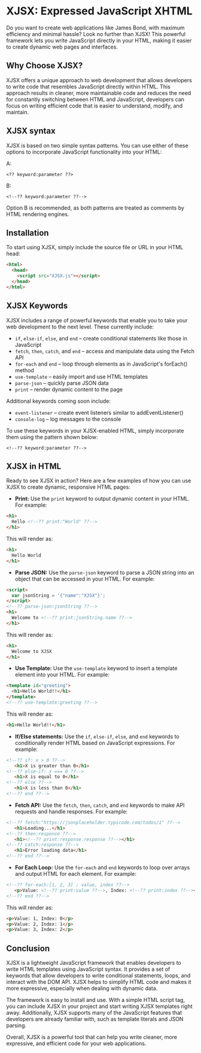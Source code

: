 # XJSX: Expressed JavaScript XHTML

Do you want to create web applications like James Bond, with maximum efficiency and minimal hassle? Look no further than XJSX! This powerful framework lets you write JavaScript directly in your HTML, making it easier to create dynamic web pages and interfaces.

## Why Choose XJSX?
XJSX offers a unique approach to web development that allows developers to write code that resembles JavaScript directly within HTML. This approach results in cleaner, more maintainable code and reduces the need for constantly switching between HTML and JavaScript, developers can focus on writing efficient code that is easier to understand, modify, and maintain. 

## XJSX syntax
XJSX is based on two simple syntax patterns. You can use either of these options to incorporate JavaScript functionality into your HTML:

A:

```
<?? keyword:parameter ??> 
```

B:

```
<!--?? keyword:parameter ??-->
```

Option B is recommended, as both patterns are treated as comments by HTML rendering engines.

## Installation
To start using XJSX, simply include the source file or URL in your HTML head:
```html
<html>
  <head>
    <script src="XJSX.js"></script>
  </head>
</html>
```

## XJSX Keywords

XJSX includes a range of powerful keywords that enable you to take your web development to the next level. These currently include:

- `if`, `else-if`, `else`, and `end` – create conditional statements like those in JavaScript
- `fetch`, `then`, `catch`, and `end` – access and manipulate data using the Fetch API
- `for-each` and `end` – loop through elements as in JavaScript's forEach() method
- `use-template` – easily import and use HTML templates
- `parse-json` – quickly parse JSON data
- `print` – render dynamic content to the page

Additional keywords coming soon include:

- `event-listener` – create event listeners similar to addEventListener()
- `console-log` – log messages to the console

To use these keywords in your XJSX-enabled HTML, simply incorporate them using the pattern shown below:
```
<!--?? keyword:parameter ??-->
```
## XJSX in HTML
Ready to see XJSX in action? Here are a few examples of how you can use XJSX to create dynamic, responsive HTML pages:


- **Print:** Use the `print` keyword to output dynamic content in your HTML. For example:

```html
<h1>
  Hello <!--?? print:"World" ??-->
</h1>
```
This will render as:
```html
<h1>
  Hello World
</h1>
```

- **Parse JSON:** Use the `parse-json` keyword to parse a JSON string into an object that can be accessed in your HTML. For example:
```html
<script>
  var jsonString = '{"name":"XJSX"}';
</script>
<!--?? parse-json:jsonString ??-->
<h1>
  Welcome to <!--?? print:jsonString.name ??-->
</h1>
```
This will render as:
```html
<h1>
  Welcome to XJSX
</h1>
```

- **Use Template:** Use the `use-template` keyword to insert a template element into your HTML. For example:
```html
<template id="greeting">
  <h1>Hello World!!</h1>
</template>
<!--?? use-template:greeting ??-->
```
This will render as:
```html
<h1>Hello World!!</h1>
```

- **If/Else statements:** Use the `if`, `else-if`, `else`, and `end` keywords to conditionally render HTML based on JavaScript expressions. For example:

```html
<!--?? if: x > 0 ??-->
   <h1>X is greater than 0</h1>
<!--?? else-if: x === 0 ??-->
   <h1>X is equal to 0</h1>
<!--?? else ??-->
   <h1>X is less than 0</h1>
<!--?? end ??-->
```

- **Fetch API:** Use the `fetch`, `then`, `catch`, and `end` keywords to make API requests and handle responses. For example:
```html
<!--?? fetch:"https://jsonplaceholder.typicode.com/todos/1" ??-->
   <h1>Loading...</h1>
<!--?? then:response ??-->
   <h1><!--?? print:response.response ??--></h1>
<!--?? catch:response ??-->
   <h1>Error loading data</h1>
<!--?? end ??-->
```

- **For Each Loop:** Use the `for-each` and `end` keywords to loop over arrays and output HTML for each element. For example:
```html
<!--?? for-each:[1, 2, 3] ; value, index ??-->
   <p>Value: <!--?? print:value ??-->, Index: <!--?? print:index ??--></p>
<!--?? end ??-->
```
This will render as:
```html
<p>Value: 1, Index: 0</p>
<p>Value: 2, Index: 1</p>
<p>Value: 3, Index: 2</p>
```

## Conclusion
XJSX is a lightweight JavaScript framework that enables developers to write HTML templates using JavaScript syntax. It provides a set of keywords that allow developers to write conditional statements, loops, and interact with the DOM API. XJSX helps to simplify HTML code and makes it more expressive, especially when dealing with dynamic data.

The framework is easy to install and use. With a simple HTML script tag, you can include XJSX in your project and start writing XJSX templates right away. Additionally, XJSX supports many of the JavaScript features that developers are already familiar with, such as template literals and JSON parsing.

Overall, XJSX is a powerful tool that can help you write cleaner, more expressive, and efficient code for your web applications.

